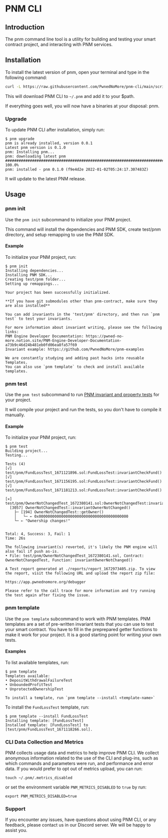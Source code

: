 # PNM CLI

## Introduction

The pnm command line tool is a utility for building and testing your smart contract project,
and interacting with PNM services.

## Installation

To install the latest version of pnm, open your terminal and type in the following command:

```bash
curl -L https://raw.githubusercontent.com/PwnedNoMore/pnm-cli/main/script/install | bash
```

This will download PNM CLI to `~/.pnm` and add it to your $path.

If everything goes well, you will now have a binaries at your disposal: pnm.

### Upgrade
To update PNM CLI after installation, simply run:
```shell
$ pnm upgrade
pnm is already installed, version 0.0.1
Latest pnm version is 0.1.0
pnm: Installing pnm...
pnm: downloading latest pnm
######################################################################## 100.0%
pnm: installed - pnm 0.1.0 (f9e4d2e 2022-01-02T05:24:17.307483Z)
```

It will update to the latest PNM release.

## Usage

### pnm init

Use the `pnm init` subcommand to initialize your PNM project.

This command will install the dependencies and PNM SDK, create test/pnm directory, and setup remapping to use the PNM SDK.

#### Example
To initialize your PNM project, run:
```shell
$ pnm init
Installing dependencies...
Installing PNM SDK...
Creating test/pnm folder...
Setting up remappings...

Your project has been successfully initialized.

**If you have git submodules other than pnm-contract, make sure they are also installed**

You can add invariants in the 'test/pnm' directory, and then run `pnm test` to test your invariants.

For more information about invariant writing, please see the following links:
PNM Engine Developer Documentation: https://pwned-no-more.notion.site/PNM-Engine-Developer-Documentation-a73b9c46d24b481eb0fd06ea8fa57f69
Invariant example: https://github.com/PwnedNoMore/pnm-examples

We are constantly studying and adding past hacks into reusable Templates.
You can also use `pnm template` to check and install available templates.
```


### pnm test

Use the `pnm test` subcommand to run [PNM invariant and property tests](https://pwned-no-more.notion.site/Property-test-and-invariant-test-c6b80f6b6136408ba41247c0be561fe2) for your project.

It will compile your project and run the tests, so you don't have to compile it manually.

#### Example
To initialize your PNM project, run:
```shell
$ pnm test
Building project...
Testing...

Tests (4)
[√] test/pnm/FundLossTest_1671121896.sol:FundLossTest:invariantCheckFund()
[√] test/pnm/FundLossTest_1671156195.sol:FundLossTest:invariantCheckFund()
[√] test/pnm/FundLossTest_1671181213.sol:FundLossTest:invariantCheckFund()

[✕] test/pnm/OwnerNotChangedTest_1672380141.sol:OwnerNotChangedTest:invariantOwnerNotChanged()
  [3057] OwnerNotChangedTest::invariantOwnerNotChanged()  
    ├─ [194] OwnerNotChangedTest::getOwner()  
    │   └─ ← 0x0000000000000000000000000000000000000000
    └─ ← "Ownership changes!"


Total: 4, Success: 3, Fail: 1
Time: 26s

The following invariant(s) reverted, it's likely the PNM engine will also fail if push as-is.
• File: test/pnm/OwnerNotChangedTest_1672380141.sol, Contract: OwnerNotChangedTest, Function: invariantOwnerNotChanged()

A Test report generated at ./reports/report_1672973405.zip. To view the report, visit the following URL and upload the report zip file:

https://app.pwnednomore.org/debugger

Please refer to the call trace for more information and try running the test again after fixing the issue.
```

### pnm template

Use the `pnm template` subcommand to work with PNM templates.
PNM templates are a set of pre-written invariant tests that you can use to test your smart contract.
You have to fill in the preprepared getter functions to make it work for your project.
It is a good starting point for writing your own tests.

#### Examples

To list available templates, run:

```shell
$ pnm template
Templates available:
• DepositWithdrawalFailureTest
• UnboundedProfitTest
• UnprotectedOwnershipTest

To install a template, run `pnm template --install <template-name>`
```

To install the `FundLossTest` template, run:

```shell
$ pnm template --install FundLossTest
Installing template: [FundLossTest]
Installed template: [FundLossTest] to [test/pnm/FundLossTest_1671118266.sol].
```

### CLI Data Collection and Metrics
PNM collects usage data and metrics to help improve PNM CLI. 
We collect anonymous information related to the use of the CLI and plug-ins, such as which commands and parameters were run, and performance and error data. 
If you would prefer to opt out of metrics upload, you can run: 
```shell
touch ~/.pnm/.metrics_disabled
``` 
or 
set the environment variable `PNM_METRICS_DISABLED` to `true` by run:
```shell
export PNM_METRICS_DISABLED=true
```


### Support

If you encounter any issues, have questions about using PNM CLI, or any feedback,
please contact us in our Discord server. We will be happy to assist you.
